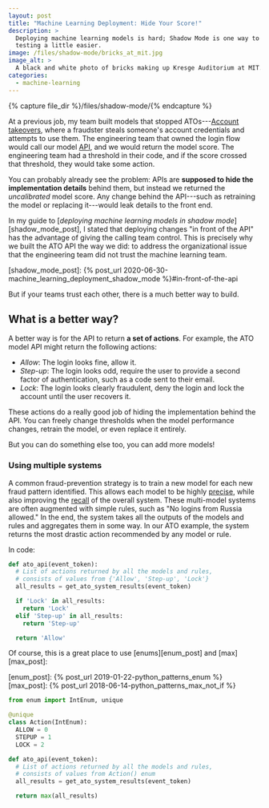 ```yaml
---
layout: post
title: "Machine Learning Deployment: Hide Your Score!"
description: >
  Deploying machine learning models is hard; Shadow Mode is one way to make
  testing a little easier.
image: /files/shadow-mode/bricks_at_mit.jpg
image_alt: >
  A black and white photo of bricks making up Kresge Auditorium at MIT.
categories: 
  - machine-learning
---
```


{% capture file_dir %}/files/shadow-mode/{% endcapture %}

At a previous job, my team built models that stopped ATOs---[Account
takeovers][ato_wiki], where a fraudster steals someone's account credentials
and attempts to use them. The engineering team that owned the login flow would
call our model [API][api_wiki], and we would return the model score. The
engineering team had a threshold in their code, and if the score crossed that
threshold, they would take some action.

[ato_wiki]: https://en.wikipedia.org/wiki/Credit_card_fraud#Account_takeover
[api_wiki]: https://en.wikipedia.org/wiki/API

You can probably already see the problem: APIs are **supposed to hide the
implementation details** behind them, but instead we returned the
_uncalibrated_ model score. Any change behind the API---such as retraining the
model or replacing it---would leak details to the front end.

In my guide to [_deploying machine learning models in shadow
mode_][shadow_mode_post], I stated that deploying changes "in front of the
API" has the advantage of giving the calling team control. This is precisely
why we built the ATO API the way we did: to address the organizational issue
that the engineering team did not trust the machine learning team.

[shadow_mode_post]: {% post_url 2020-06-30-machine_learning_deployment_shadow_mode %}#in-front-of-the-api

But if your teams trust each other, there is a much better way to build.

## What is a better way?

A better way is for the API to return **a set of actions**. For example, the
ATO model API might return the following actions:

- _Allow_: The login looks fine, allow it.
- _Step-up_: The login looks odd, require the user to provide a second factor
of authentication, such as a code sent to their email.
- _Lock_: The login looks clearly fraudulent, deny the login and lock the
account until the user recovers it.

These actions do a really good job of hiding the implementation behind the
API. You can freely change thresholds when the model performance changes,
retrain the model, or even replace it entirely.

But you can do something else too, you can add more models!

### Using multiple systems

A common fraud-prevention strategy is to train a new model for each new fraud
pattern identified. This allows each model to be highly [precise][pr_wiki],
while also improving the [recall][pr_wiki] of the overall system. These
multi-model systems are often augmented with simple rules, such as "No logins
from Russia allowed." In the end, the system takes all the outputs of the
models and rules and aggregates them in some way. In our ATO example, the
system returns the most drastic action recommended by any model or rule.

[pr_wiki]: https://en.wikipedia.org/wiki/Precision_and_recall

In code:

```python
def ato_api(event_token):
  # List of actions returned by all the models and rules,
  # consists of values from {'Allow', 'Step-up', 'Lock'}
  all_results = get_ato_system_results(event_token)  

  if 'Lock' in all_results:
    return 'Lock'
  elif 'Step-up' in all_results:
    return 'Step-up'

  return 'Allow'
```

Of course, this is a great place to use [enums][enum_post] and
[max][max_post]:

[enum_post]: {% post_url 2019-01-22-python_patterns_enum %}
[max_post]: {% post_url 2018-06-14-python_patterns_max_not_if %}

```python
from enum import IntEnum, unique

@unique
class Action(IntEnum):
  ALLOW = 0
  STEPUP = 1
  LOCK = 2

def ato_api(event_token):
  # List of actions returned by all the models and rules,
  # consists of values from Action() enum
  all_results = get_ato_system_results(event_token)  

  return max(all_results)
```
